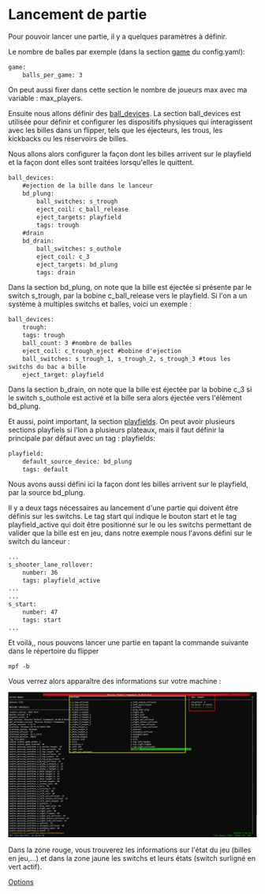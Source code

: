 # Lancement de partie

Pour pouvoir lancer une partie, il y a quelques paramètres à définir.

Le nombre de balles par exemple (dans la section [game](https://missionpinball.org/latest/config/game/) du config.yaml):

	game:
		balls_per_game: 3
		
On peut aussi fixer dans cette section le nombre de joueurs max avec ma variable : max_players.

Ensuite nous allons définir des [ball_devices](https://missionpinball.org/latest/config/ball_devices/). La section ball_devices est utilisée pour définir et configurer les dispositifs physiques qui interagissent avec les billes dans un flipper, tels que les éjecteurs, les trous, les kickbacks ou les réservoirs de billes.

Nous allons alors configurer la façon dont les billes arrivent sur le playfield et la façon dont elles sont traitées lorsqu'elles le quittent.

	ball_devices:
		#ejection de la bille dans le lanceur
		bd_plung:
			ball_switches: s_trough
			eject_coil: c_ball_release
			eject_targets: playfield
			tags: trough
		#drain
		bd_drain:
			ball_switches: s_outhole
			eject_coil: c_3
			eject_targets: bd_plung
			tags: drain

Dans la section bd_plung, on note que la bille est éjectée si présente par le switch s_trough, par la bobine c_ball_release vers le playfield. Si l'on a un système à multiples switchs et balles, voici un exemple :

	ball_devices:
		trough:
		tags: trough
		ball_count: 3 #nombre de balles
		eject_coil: c_trough_eject #bobine d'ejection
		ball_switches: s_trough_1, s_trough_2, s_trough_3 #tous les switchs du bac a bille
		eject_target: playfield

Dans la section b_drain, on note que la bille est éjectée par la bobine c_3 si le switch s_outhole est activé et la bille sera alors éjectée vers l'élément bd_plung.

Et aussi, point important, la section [playfields](https://missionpinball.org/latest/config/playfields/). On peut avoir plusieurs sections playfiels si l'lon a plusieurs plateaux, mais il faut définir la principale par défaut avec un tag :
playfields:

	playfield:
		default_source_device: bd_plung
		tags: default  

Nous avons aussi défini ici la façon dont les billes arrivent sur le playfield, par la source bd_plung.

Il y a deux tags nécessaires au lancement d'une partie qui doivent être définis sur les switchs. Le tag start qui indique le bouton start et le tag playfield_active qui doit être positionné sur le ou les switchs permettant de valider que la bille est en jeu, dans notre exemple nous l'avons défini sur le switch du lanceur :
	
	...
	s_shooter_lane_rollover:
		number: 36
		tags: playfield_active
	...
	...
	s_start:
		number: 47
		tags: start
	...

Et voilà,, nous pouvons lancer une partie en tapant la commande suivante dans le répertoire du flipper
	
	mpf -b

Vous verrez alors apparaître des informations sur votre machine :

![enter image description here](img/mpf_terminal.png)

Dans la zone rouge, vous trouverez les informations sur l'état du jeu (billes en jeu,...) et dans la zone jaune les switchs et leurs états (switch surligné en vert actif).

[Options](Options.md)